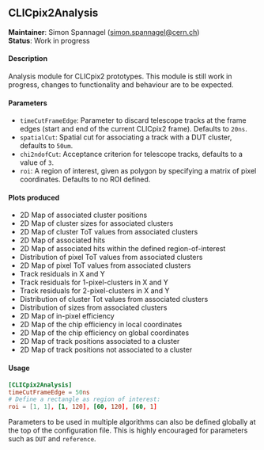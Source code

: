 ## CLICpix2Analysis
**Maintainer**: Simon Spannagel (<simon.spannagel@cern.ch>)  
**Status**: Work in progress

#### Description
Analysis module for CLICpix2 prototypes. This module is still work in progress, changes to functionality and behaviour are to be expected.

#### Parameters
* `timeCutFrameEdge`: Parameter to discard telescope tracks at the frame edges (start and end of the current CLICpix2 frame). Defaults to `20ns`.
* `spatialCut`: Spatial cut for associating a track with a DUT cluster, defaults to `50um`.
* `chi2ndofCut`: Acceptance criterion for telescope tracks, defaults to a value of `3`.
* `roi`: A region of interest, given as polygon by specifying a matrix of pixel coordinates. Defaults to no ROI defined.

#### Plots produced
* 2D Map of associated cluster positions
* 2D Map of cluster sizes for associated clusters
* 2D Map of cluster ToT values from associated clusters
* 2D Map of associated hits
* 2D Map of associated hits within the defined region-of-interest
* Distribution of pixel ToT values from associated clusters
* 2D Map of pixel ToT values from associated clusters
* Track residuals in X and Y
* Track residuals for 1-pixel-clusters in X and Y
* Track residuals for 2-pixel-clusters in X and Y
* Distribution of cluster Tot values from associated clusters
* Distribution of sizes from associated clusters
* 2D Map of in-pixel efficiency
* 2D Map of the chip efficiency in local coordinates
* 2D Map of the chip efficiency on global coordinates
* 2D Map of track positions associated to a cluster
* 2D Map of track positions not associated to a cluster

#### Usage
```toml
[CLICpix2Analysis]
timeCutFrameEdge = 50ns
# Define a rectangle as region of interest:
roi = [1, 1], [1, 120], [60, 120], [60, 1]
```

Parameters to be used in multiple algorithms can also be defined globally at the top of the configuration file. This is highly encouraged for parameters such as `DUT` and `reference`.
